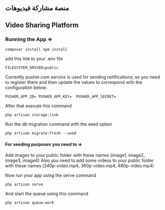 ## منصة مشاركة فيديوهات  
## Video Sharing Platform

### Running the App =>

`composer install
npm install`
 
add this line to your .env file

`FILESYSTEM_DRIVER=public`

Currently pusher.com service is used for sending notifications, so you need to register there and then
update the values to correspond with the configuration below:

`PUSHER_APP_ID=
PUSHER_APP_KEY= 
PUSHER_APP_SECRET=`

After that execute this command

`php artisan storage:link`

Run the db migration command with the seed option

`php artisan migrate:fresh --seed`

#### For seeding purposes you need to =>
Add images to your public folder with these names (image1, image2, image3, image4)
Also you need to add some videos to your public folder with these names (240p-video.mp4, 360p-video.mp4, 480p-video.mp4)

Now run your app using the serve command

`php artisan serve`

And start the queue using this command

`php artisan queue:work`

